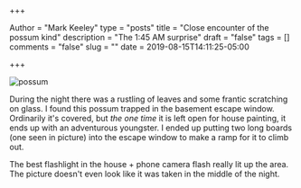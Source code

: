 +++

Author = "Mark Keeley"
type = "posts"
title = "Close encounter of the possum kind"
description = "The 1:45 AM surprise"
draft = "false"
tags = []
comments = "false"
slug = ""
date = 2019-08-15T14:11:25-05:00

+++

![possum](/media/img/possum.jpg)

During the night there was a rustling of leaves and some frantic scratching on glass. I found this possum trapped in the basement escape window. Ordinarily it's covered, but _the one time_ it is left open for house painting, it ends up with an adventurous youngster. I ended up putting two long boards (one seen in picture) into the escape window to make a ramp for it to climb out.

The best flashlight in the house + phone camera flash really lit up the area. The picture doesn't even look like it was taken in the middle of the night.

<!--more-->
